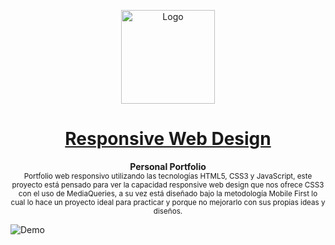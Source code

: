 <p align="center"><img src="https://raw.githubusercontent.com/TaynisRW/Responsive-Portfolio/master/assets/img/favicon.ico" alt="Logo" width="150" height="150" />
</p>
<h1 align="center"><a href="https://respon-portfolio.netlify.app/" target="_blank">Responsive Web Design</a></h1>
<p align="center"><b>Personal Portfolio</b></br>
<sub>Portfolio web responsivo utilizando las tecnologías HTML5, CSS3 y JavaScript, este proyecto está pensado para ver la capacidad responsive web design que nos ofrece CSS3 con el uso de MediaQueries, a su vez está diseñado bajo la metodología Mobile First lo cual lo hace un proyecto ideal para practicar y porque no mejorarlo con sus propias ideas y diseños.</sub>
</p>

![Demo](https://raw.githubusercontent.com/TaynisRW/Responsive-Portfolio/master/assets/img/responsive-web-design.png "Demo")
